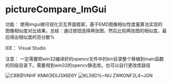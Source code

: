 # pictureCompare_ImGui
功能：
使用imgui做可视化交互界面框架，基于EMD图像相似性度量算法实现的图像相似度对比结果。总结：通过按钮选择两张图，然后比较两张图的相似度，最后得出相似度的百分数%

IDE：
Visual Studio

注意：
一定需要把win32编译好的opencv文件中的bin目录整个移植到main函数的同级目录下。需要用到win32的opencv静态库。也可以自行更改库路径


![C8B@VNHF KNM{9D)J3X6E6Y](https://github.com/nnsweet/pictureCompare_ImGui/assets/109061419/f63934ab-9970-473b-9598-d88e1398a7db)
![KL56D%~NU ZWKONF2L4~JGN](https://github.com/nnsweet/pictureCompare_ImGui/assets/109061419/44ce3b1d-0b76-4a4d-8839-3161c7cf1f44)
